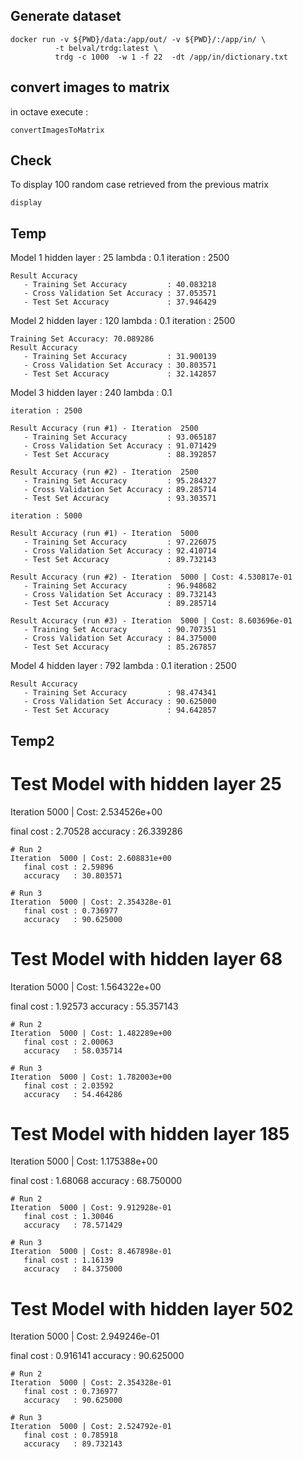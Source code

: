 ## Generate dataset

```
docker run -v ${PWD}/data:/app/out/ -v ${PWD}/:/app/in/ \
          -t belval/trdg:latest \
          trdg -c 1000  -w 1 -f 22  -dt /app/in/dictionary.txt
```

## convert images to matrix

in octave execute : 
``` 
convertImagesToMatrix
```

## Check 

To display 100 random case retrieved from the previous matrix 
```
display
```

## Temp

Model 1
	hidden layer : 25
	lambda : 0.1
	iteration : 2500

	Result Accuracy
	   - Training Set Accuracy         : 40.083218
	   - Cross Validation Set Accuracy : 37.053571
	   - Test Set Accuracy             : 37.946429

Model 2 
	hidden layer : 120
	lambda : 0.1
	iteration : 2500

    Training Set Accuracy: 70.089286
	Result Accuracy
	   - Training Set Accuracy         : 31.900139
	   - Cross Validation Set Accuracy : 30.803571
	   - Test Set Accuracy             : 32.142857


Model 3
	hidden layer : 240
	lambda : 0.1

	iteration : 2500

	Result Accuracy (run #1) - Iteration  2500
	   - Training Set Accuracy         : 93.065187
	   - Cross Validation Set Accuracy : 91.071429
	   - Test Set Accuracy             : 88.392857

	Result Accuracy (run #2) - Iteration  2500
	   - Training Set Accuracy         : 95.284327
	   - Cross Validation Set Accuracy : 89.285714
	   - Test Set Accuracy             : 93.303571

	iteration : 5000

	Result Accuracy (run #1) - Iteration  5000
	   - Training Set Accuracy         : 97.226075
	   - Cross Validation Set Accuracy : 92.410714
	   - Test Set Accuracy             : 89.732143

	Result Accuracy (run #2) - Iteration  5000 | Cost: 4.530817e-01
	   - Training Set Accuracy         : 96.948682
	   - Cross Validation Set Accuracy : 89.732143
	   - Test Set Accuracy             : 89.285714

	Result Accuracy (run #3) - Iteration  5000 | Cost: 8.603696e-01
	   - Training Set Accuracy         : 90.707351
	   - Cross Validation Set Accuracy : 84.375000
	   - Test Set Accuracy             : 85.267857

Model 4
	hidden layer : 792
	lambda : 0.1
	iteration : 2500

	Result Accuracy
	   - Training Set Accuracy         : 98.474341
	   - Cross Validation Set Accuracy : 90.625000
	   - Test Set Accuracy             : 94.642857

## Temp2 
# Test Model with hidden layer 25
Iteration  5000 | Cost: 2.534526e+00

   final cost : 2.70528
   accuracy   : 26.339286

	# Run 2
	Iteration  5000 | Cost: 2.608831e+00
	   final cost : 2.59896
	   accuracy   : 30.803571

	# Run 3
	Iteration  5000 | Cost: 2.354328e-01
	   final cost : 0.736977
	   accuracy   : 90.625000


# Test Model with hidden layer 68
Iteration  5000 | Cost: 1.564322e+00

   final cost : 1.92573
   accuracy   : 55.357143

	# Run 2
	Iteration  5000 | Cost: 1.482289e+00
	   final cost : 2.00063
	   accuracy   : 58.035714

	# Run 3
	Iteration  5000 | Cost: 1.782003e+00
	   final cost : 2.03592
	   accuracy   : 54.464286


# Test Model with hidden layer 185
Iteration  5000 | Cost: 1.175388e+00

   final cost : 1.68068
   accuracy   : 68.750000

	# Run 2
	Iteration  5000 | Cost: 9.912928e-01
	   final cost : 1.30046
	   accuracy   : 78.571429

	# Run 3
	Iteration  5000 | Cost: 8.467898e-01
	   final cost : 1.16139
	   accuracy   : 84.375000


# Test Model with hidden layer 502
Iteration  5000 | Cost: 2.949246e-01

   final cost : 0.916141
   accuracy   : 90.625000

	# Run 2
	Iteration  5000 | Cost: 2.354328e-01
	   final cost : 0.736977
	   accuracy   : 90.625000

	# Run 3
	Iteration  5000 | Cost: 2.524792e-01
	   final cost : 0.785918
	   accuracy   : 89.732143

